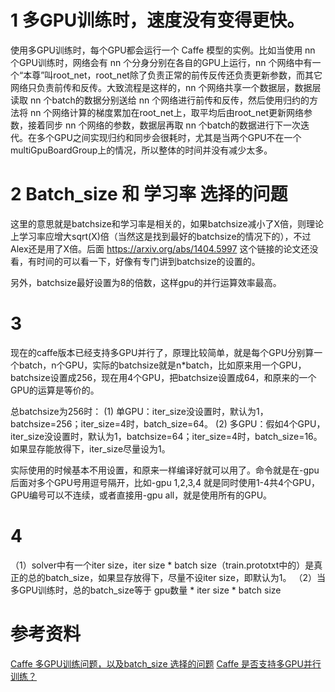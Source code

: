 
# 1 多GPU训练时，速度没有变得更快。

使用多GPU训练时，每个GPU都会运行一个 Caffe 模型的实例。比如当使用 nn 个GPU训练时，网络会有 nn 个分身分别在各自的GPU上运行，nn 个网络中有一个“本尊”叫root_net，root_net除了负责正常的前传反传还负责更新参数，而其它网络只负责前传和反传。大致流程是这样的，nn 个网络共享一个数据层，数据层读取 nn 个batch的数据分别送给 nn 个网络进行前传和反传，然后使用归约的方法将 nn 个网络计算的梯度累加在root_net上，取平均后由root_net更新网络参数，接着同步 nn 个网络的参数，数据层再取 nn 个batch的数据进行下一次迭代。在多个GPU之间实现归约和同步会很耗时，尤其是当两个GPU不在一个multiGpuBoardGroup上的情况，所以整体的时间并没有减少太多。

# 2 Batch_size 和 学习率 选择的问题 
这里的意思就是batchsize和学习率是相关的，如果batchsize减小了X倍，则理论上学习率应增大sqrt(X)倍（当然这是找到最好的batchsize的情况下的），不过Alex还是用了X倍。后面 https://arxiv.org/abs/1404.5997 这个链接的论文还没看，有时间的可以看一下，好像有专门讲到batchsize的设置的。

另外，batchsize最好设置为8的倍数，这样gpu的并行运算效率最高。

# 3 
现在的caffe版本已经支持多GPU并行了，原理比较简单，就是每个GPU分别算一个batch，n个GPU，实际的batchsize就是n*batch，比如原来用一个GPU，batchsize设置成256，现在用4个GPU，把batchsize设置成64，和原来的一个GPU的运算是等价的。

总batchsize为256时：
(1) 单GPU：iter_size没设置时，默认为1，batchsize=256；iter_size=4时，batch_size=64。
(2) 多GPU：假如4个GPU，iter_size没设置时，默认为1，batchsize=64；iter_size=4时，batch_size=16。如果显存能放得下，iter_size尽量设为1。

实际使用的时候基本不用设置，和原来一样编译好就可以用了。命令就是在-gpu 后面对多个GPU号用逗号隔开，比如-gpu 1,2,3,4 就是同时使用1-4共4个GPU，GPU编号可以不连续，或者直接用-gpu all，就是使用所有的GPU。

# 4
（1）solver中有一个iter size，iter size * batch size（train.prototxt中的）是真正的总的batch_size，如果显存放得下，尽量不设iter size，即默认为1。
（2）当多GPU训练时，总的batch_size等于 gpu数量 * iter size * batch size


# 参考资料
[Caffe 多GPU训练问题，以及batch_size 选择的问题](https://blog.csdn.net/calvinpaean/article/details/84063173)
[Caffe 是否支持多GPU并行训练？](http://www.caffecn.cn/?/question/85)

